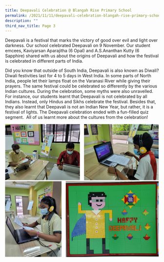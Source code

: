 ```yaml
---
title: Deepavali Celebration @ Blangah Rise Primary School
permalink: /2021/11/11/deepavali-celebration-blangah-rise-primary-school/
description: ""
third_nav_title: Page 3
---
```

<p>Deepavali is a festival that marks the victory of good over evil and light over darkness. Our school celebrated Deepavali on 9 November. Our student emcees, Kaviyarsan Aparajitha (6 Opal) and A.S.Ananthan Kutty (6 Sapphire) shared with us about the origins of Deepavali and how the festival is celebrated in different parts of India.</p>
<p>Did you know that outside of South India, Deepavali is also known as Diwali? Diwali festivities last for 4 to 5 days in West India. In some parts of North India, people let their lamps float on the Varanasi River while giving their prayers. The same festival could be celebrated so differently by the various Indian cultures. During the celebration, some myths were also unravelled. For instance, our students learnt that Deepavali is not celebrated by all Indians. Instead, only Hindus and Sikhs celebrate the festival. Besides that, they also learnt that Deepavali is not an Indian New Year, but rather, it is a festival of lights. The Deepavali celebration ended with a fun-filled quiz segment.&nbsp; All of us learnt more about the cultures from the celebration!</p>
<img src="/images/deepavali.png">
<img src="/images/deepavali1.png">